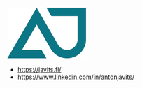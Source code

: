 <img alt="AJ Logo" src="aj-logo.png" width="180px"><br>

- https://javits.fi/<br>
- https://www.linkedin.com/in/antonjavits/

<!---
AntonJavits/AntonJavits is a ✨ special ✨ repository because its `README.md` (this file) appears on your GitHub profile.
You can click the Preview link to take a look at your changes.
--->
